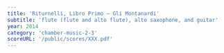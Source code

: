 ```yaml
---
title: 'Riturnelli, Libro Primo – Gli Montanardi'
subtitle: 'flute (flute and alto flute), alto saxophone, and guitar'
year: 2014
category: 'chamber-music-2-3'
scoreURL: '/public/scores/XXX.pdf'
---
```

